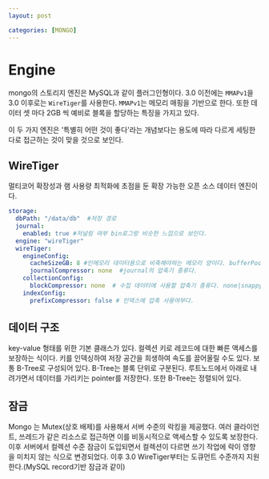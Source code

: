 ```yaml
---
layout: post

categories: [MONGO]
---
```



# Engine

mongo의 스토리지 엔진은 MySQL과 같이 플러그인형이다. 3.0 이전에는 `MMAPv1`을 3.0 이후로는 `WireTiger`를 사용한다.
`MMAPv1`는 메모리 매핑을 기반으로 한다. 또한 데이터 셋 마다 2GB 씩 예비로 블록을 할당하는 특징을 가지고 있다.

이 두 가지 엔진은 '특별히 어떤 것이 좋다'라는 개념보다는 용도에 따라 다르게 세팅한다로 접근하는 것이 맞을 것으로 보인다.


## WireTiger
멀티코어 확장성과 램 사용량 최적화에 초점을 둔 확장 가능한 오픈 소스 데이터 엔진이다. 

```yaml
storage:
  dbPath: "/data/db"  #저장 경로
  journal:
    enabled: true #저널링 여부 bin로그랑 비슷한 느낌으로 보인다.
  engine: "wireTiger" 
  wireTiger:
    engineConfig:
      cacheSizeGB: 8 #인메모리 데이터용으로 비축해야하는 메모리 양이다. bufferPool과 비슷한 느낌으로 보인다.
      journalCompressor: none  #journal의 압축기 종류다. 
    collectionConfig:
      blockCompressor: none  # 수집 데이터에 사용할 압축기 종류다. none|snappy|zlib이 있다.
    indexConfig:
      prefixCompressor: false # 인덱스에 압축 사용여부다.
```

## 데이터 구조
key-value 형태를 위한 기본 클래스가 있다. 컬렉션 키로 레코드에 대한 빠른 액세스를 보장하는 식이다. 키를 인덱싱하여 저장 공간을 희생하여 속도를 끌어올릴 수도 있다.
보통 B-Tree로 구성되어 있다. B-Tree는 블록 단위로 구분된다. 루트노드에서 아래로 내려가면서 데이터를 가리키는 pointer를 저장한다. 또한 B-Tree는 정렬되어 있다.


## 잠금
Mongo 는 Mutex(상호 배제)를 사용해서 서버 수준의 락킹을 제공했다. 여러 클라이언트, 쓰레드가 같은 리소스로 접근하면 이를 비동시적으로 액세스할 수 있도록 보장한다.
이후 서버에서 컬렉션 수준 잠금이 도입되면서 컬렉션이 다르면 쓰기 작업에 락이 영향을 미치지 않는 식으로 변경되었다.  이후 3.0 WireTiger부터는 도큐먼트 수준까지 지원한다.(MySQL record기반 잠금과 같이)